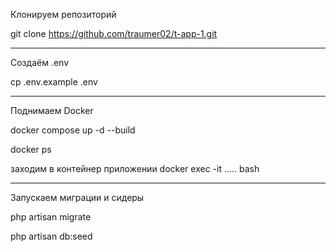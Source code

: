 Клонируем репозиторий

git clone https://github.com/traumer02/t-app-1.git
__________________________________________________________________
 Создаём .env

cp .env.example .env
__________________________________________________________________
Поднимаем Docker

docker compose up -d --build

docker ps 

заходим в контейнер приложении
docker exec -it ..... bash
__________________________________________________________________
Запускаем миграции и сидеры

php artisan migrate

php artisan db:seed
